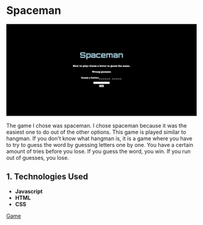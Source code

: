 # Spaceman
![javascript](/images/screenshot.png) 

The game I chose was spaceman. I chose spaceman because it was the easiest one to do out of the other options. This game is played similar to hangman. If you don't know what hangman is, it is a game where you have to try to guess the word by guessing letters one by one. You have a certain amount of tries before you lose. If you guess the word, you win. If you run out of guesses, you lose.

## 1. Technologies Used

* **Javascript**
* **HTML**
* **CSS**


[Game](https://trickymoon01.github.io/spaceman/)

